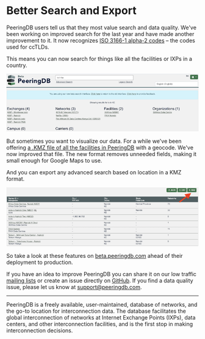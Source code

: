 # Better Search and Export

PeeringDB users tell us that they most value search and data quality. We've been working on improved search for the last year and have made another improvement to it. It now recognizes [ISO 3166-1 alpha-2 codes](https://www.iso.org/iso-3166-country-codes.html) – the codes used for ccTLDs.

This means you can now search for things like all the facilities or IXPs in a country.

![All IXPs in Kenya](images/iso_3166_support_in_simple_search.png)

But sometimes you want to visualize our data. For a while we've been offering [a .KMZ file of all the facilities in PeeringDB](/blog/peeringdb_map_with_kmz/) with a geocode. We've now improved that file. The new format removes unneeded fields, making it small enough for Google Maps to use. 

And you can export any advanced search based on location in a KMZ format.

![KMZ Export from Advanced Search](images/kmz_export_in_advanced_search.png)

So take a look at these features on [beta.peeringdb.com](https://beta.peeringdb.com) ahead of their deployment to production.

If you have an idea to improve PeeringDB you can share it on our low traffic [mailing lists](https://docs.peeringdb.com/#mailing-lists) or create an issue directly on [GitHub](https://github.com/peeringdb/peeringdb/issues). If you find a data quality issue, please let us know at [support@peeringdb.com](mailto:support@peeringdb.com).

--- 

PeeringDB is a freely available, user-maintained, database of networks, and the go-to location for interconnection data. The database facilitates the global interconnection of networks at Internet Exchange Points (IXPs), data centers, and other interconnection facilities, and is the first stop in making interconnection decisions.
